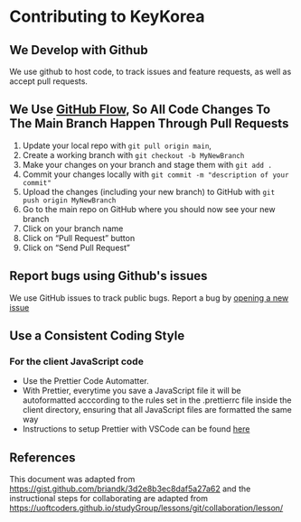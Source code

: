 # Contributing to KeyKorea

## We Develop with Github

We use github to host code, to track issues and feature requests, as well as accept pull requests.

## We Use [GitHub Flow](https://guides.github.com/introduction/flow/index.html), So All Code Changes To The Main Branch Happen Through Pull Requests

1. Update your local repo with `git pull origin main`,
2. Create a working branch with `git checkout -b MyNewBranch`
3. Make your changes on your branch and stage them with `git add .`
4. Commit your changes locally with `git commit -m "description of your commit"`
5. Upload the changes (including your new branch) to GitHub with `git push origin MyNewBranch`
6. Go to the main repo on GitHub where you should now see your new branch
7. Click on your branch name
8. Click on “Pull Request” button
9. Click on “Send Pull Request”

## Report bugs using Github's issues

We use GitHub issues to track public bugs. Report a bug by [opening a new issue](https://github.com/furbukit/CITS3200/issues)

## Use a Consistent Coding Style

### For the client JavaScript code

- Use the Prettier Code Automatter.
- With Prettier, everytime you save a JavaScript file it will be autoformatted acccording to the rules set in the .prettierrc file inside the client directory, ensuring that all JavaScript files are formatted the same way
- Instructions to setup Prettier with VSCode can be found [here](https://www.digitalocean.com/community/tutorials/code-formatting-with-prettier-in-visual-studio-code)

## References

This document was adapted from https://gist.github.com/briandk/3d2e8b3ec8daf5a27a62 and the instructional steps for collaborating are adapted from https://uoftcoders.github.io/studyGroup/lessons/git/collaboration/lesson/
